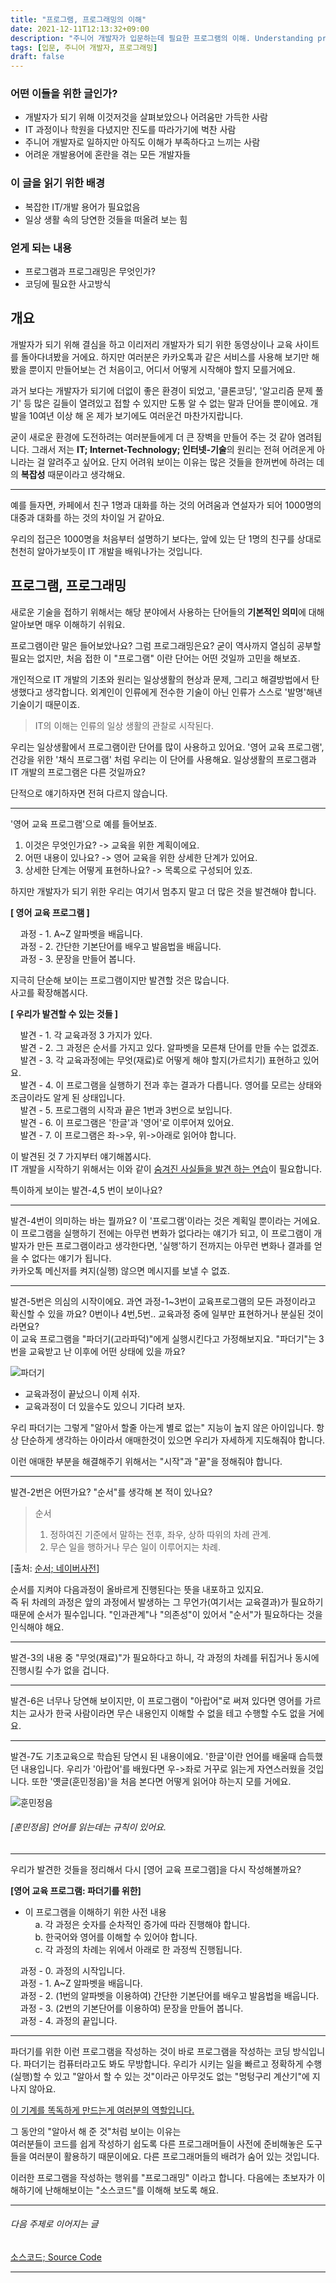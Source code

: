 ```yaml
---
title: "프로그램, 프로그래밍의 이해"
date: 2021-12-11T12:13:32+09:00
description: "주니어 개발자가 입문하는데 필요한 프로그램의 이해. Understanding program to be programmer."
tags: [입문, 주니어 개발자, 프로그래밍]
draft: false
---
```


### 어떤 이들을 위한 글인가?

- 개발자가 되기 위해 이것저것을 살펴보았으나 어려움만 가득한 사람
- IT 과정이나 학원을 다녔지만 진도를 따라가기에 벅찬 사람
- 주니어 개발자로 일하지만 아직도 이해가 부족하다고 느끼는 사람
- 어려운 개발용어에 혼란을 겪는 모든 개발자들

### 이 글을 읽기 위한 배경

- 복잡한 IT/개발 용어가 필요없음
- 일상 생활 속의 당연한 것들을 떠올려 보는 힘

### 얻게 되는 내용

- 프로그램과 프로그래밍은 무엇인가?
- 코딩에 필요한 사고방식

## 개요

개발자가 되기 위해 결심을 하고 이리저리 개발자가 되기 위한 동영상이나 교육 사이트를 돌아다녀봤을 거에요. 하지만 여러분은 카카오톡과 같은 서비스를 사용해 보기만 해봤을 뿐이지 만들어보는 건 처음이고, 어디서 어떻게 시작해야 할지 모를거에요.

과거 보다는 개발자가 되기에 더없이 좋은 환경이 되었고, '클론코딩', '알고리즘 문제 풀기' 등 많은 길들이 열려있고 접할 수 있지만 도통 알 수 없는 말과 단어들 뿐이에요. 개발을 10여년 이상 해 온 제가 보기에도 여러운건 마찬가지랍니다.

굳이 새로운 환경에 도전하려는 여러분들에게 더 큰 장벽을 만들어 주는 것 같아 염려됩니다.
그래서 저는 **IT; Internet-Technology; 인터넷-기술**의 원리는 전혀 어려운게 아니라는 걸 알려주고 싶어요. 단지 어려워 보이는 이유는 많은 것들을 한꺼번에 하려는 데의 **복잡성** 때문이라고 생각해요.

---

예를 들자면, 카페에서 친구 1명과 대화를 하는 것의 어려움과 연설자가 되어 1000명의 대중과 대화를 하는 것의 차이일 거 같아요.

우리의 접근은 1000명을 처음부터 설명하기 보다는, 앞에 있는 단 1명의 친구를 상대로 천천히 알아가보듯이 IT 개발을 배워나가는 것입니다.

## 프로그램, 프로그래밍

새로운 기술을 접하기 위해서는 해당 분야에서 사용하는 단어들의 **기본적인 의미**에 대해 알아보면 매우 이해하기 쉬워요.

프로그램이란 말은 들어보았나요? 그럼 프로그래밍은요?
굳이 역사까지 열심히 공부할 필요는 없지만, 처음 접한 이 "프로그램" 이란 단어는 어떤 것일까 고민을 해보죠.

개인적으로 IT 개발의 기초와 원리는 일상생활의 현상과 문제, 그리고 해결방법에서 탄생했다고 생각합니다. 외계인이 인류에게 전수한 기술이 아닌 인류가 스스로 '발명'해낸 기술이기 때문이죠.

> IT의 이해는 인류의 일상 생활의 관찰로 시작된다.

우리는 일상생활에서 프로그램이란 단어를 많이 사용하고 있어요.
'영어 교육 프로그램', 건강을 위한 '채식 프로그램' 처럼 우리는 이 단어를 사용해요.
일상생활의 프로그램과 IT 개발의 프로그램은 다른 것일까요?

단적으로 얘기하자면 전혀 다르지 않습니다.  

---

'영어 교육 프로그램'으로 예를 들어보죠.  
1. 이것은 무엇인가요? -> 교육을 위한 계획이에요.  
2. 어떤 내용이 있나요? -> 영어 교육을 위한 상세한 단계가 있어요.
3. 상세한 단계는 어떻게 표현하나요? -> 목록으로 구성되어 있죠.

하지만 개발자가 되기 위한 우리는 여기서 멈추지 말고 더 많은 것을 발견해야 합니다.

**[ 영어 교육 프로그램 ]**

&nbsp;&nbsp;&nbsp;&nbsp;과정 - 1. A~Z 알파벳을 배웁니다.  
&nbsp;&nbsp;&nbsp;&nbsp;과정 - 2. 간단한 기본단어를 배우고 발음법을 배웁니다.  
&nbsp;&nbsp;&nbsp;&nbsp;과정 - 3. 문장을 만들어 봅니다.  

지극히 단순해 보이는 프로그램이지만 발견할 것은 많습니다.  
사고를 확장해봅시다.  

**[ 우리가 발견할 수 있는 것들 ]**  

&nbsp;&nbsp;&nbsp;&nbsp;발견 - 1. 각 교육과정 3 가지가 있다.  
&nbsp;&nbsp;&nbsp;&nbsp;발견 - 2. 그 과정은 순서를 가지고 있다. 알파벳을 모른채 단어를 만들 수는 없겠죠.  
&nbsp;&nbsp;&nbsp;&nbsp;발견 - 3. 각 교육과정에는 무엇(재료)로 어떻게 해야 할지(가르치기) 표현하고 있어요.  
&nbsp;&nbsp;&nbsp;&nbsp;발견 - 4. 이 프로그램을 실행하기 전과 후는 결과가 다릅니다. 영어를 모르는 상태와 조금이라도 알게 된 상태입니다.  
&nbsp;&nbsp;&nbsp;&nbsp;발견 - 5. 프로그램의 시작과 끝은 1번과 3번으로 보입니다.  
&nbsp;&nbsp;&nbsp;&nbsp;발견 - 6. 이 프로그램은 '한글'과 '영어'로 이루어져 있어요.  
&nbsp;&nbsp;&nbsp;&nbsp;발견 - 7. 이 프로그램은 좌->우, 위->아래로 읽어야 합니다.    

이 발견된 것 7 가지부터 얘기해봅시다.  
IT 개발을 시작하기 위해서는 이와 같이 <U>숨겨진 사실들을 발견 하는 연습</U>이 필요합니다.  

특이하게 보이는 발견-4,5 번이 보이나요?  

---

발견-4번이 의미하는 바는 뭘까요? 이 '프로그램'이라는 것은 계획일 뿐이라는 거에요.  
이 프로그램을 실행하기 전에는 아무런 변화가 없다라는 얘기가 되고, 이 프로그램이 개발자가 만든 프로그램이라고 생각한다면, '실행'하기 전까지는 아무런 변화나 결과를 얻을 수 없다는 얘기가 됩니다.  
카카오톡 메신저를 켜지(실행) 않으면 메시지를 보낼 수 없죠.

---

발견-5번은 의심의 시작이에요. 과연 과정-1~3번이 교육프로그램의 모든 과정이라고 확신할 수 있을 까요?
0번이나 4번,5번.. 교육과정 중에 일부만 표현하거나 분실된 것이라면요?  
이 교육 프로그램을 "파더기(고라파덕)"에게 실행시킨다고 가정해보지요.
"파더기"는 3번을 교육받고 난 이후에 어떤 상태에 있을 까요?

![파더기](/images/article-000001/gorapaduk.gif)

- 교육과정이 끝났으니 이제 쉬자.
- 교육과정이 더 있을수도 있으니 기다려 보자.

우리 파더기는 그렇게 "알아서 할줄 아는게 별로 없는" 지능이 높지 않은 아이입니다.
항상 단순하게 생각하는 아이라서 애매한것이 있으면 우리가 자세하게 지도해줘야 합니다.

이런 애매한 부분을 해결해주기 위해서는 "시작"과 "끝"을 정해줘야 합니다.

--- 

발견-2번은 어떤가요? "순서"를 생각해 본 적이 있나요?
> 순서  
> 1. 정하여진 기준에서 말하는 전후, 좌우, 상하 따위의 차례 관계.  
> 2. 무슨 일을 행하거나 무슨 일이 이루어지는 차례.  

 [출처: [순서; 네이버사전](https://dict.naver.com/search.dict?dicQuery=%EC%88%9C%EC%84%9C&query=%EC%88%9C%EC%84%9C&target=dic&ie=utf8&query_utf=&isOnlyViewEE=)]

순서를 지켜야 다음과정이 올바르게 진행된다는 뜻을 내포하고 있지요.  
즉 뒤 차례의 과정은 앞의 과정에서 발생하는 그 무언가(여기서는 교육결과)가 필요하기 때문에 순서가 필수입니다. "인과관계"나 "의존성"이 있어서 "순서"가 필요하다는 것을 인식해야 해요.

---

발견-3의 내용 중 "무엇(재료)"가 필요하다고 하니, 각 과정의 차례를 뒤집거나 동시에 진행시킬 수가 없을 겁니다.

---

발견-6은 너무나 당연해 보이지만, 이 프로그램이 "아랍어"로 써져 있다면 영어를 가르치는 교사가 한국 사람이라면 무슨 내용인지 이해할 수 없을 테고 수행할 수도 없을 거에요.

---

발견-7도 기초교육으로 학습된 당연시 된 내용이에요. '한글'이란 언어를 배울때 습득했던 내용입니다. 우리가 '아랍어'를 배웠다면 우->좌로 거꾸로 읽는게 자연스러웠을 것입니다. 또한 '옛글(훈민정음)'을 처음 본다면 어떻게 읽어야 하는지 모를 거에요.

![훈민정음](/images/article-000001/hunmin.jfif)
###### [훈민정음] 언어를 읽는데는 규칙이 있어요.

---

우리가 발견한 것들을 정리해서 다시 [영어 교육 프로그램]을 다시 작성해볼까요?

**[영어 교육 프로그램: 파더기를 위한]**

- 이 프로그램을 이해하기 위한 사전 내용  
&nbsp;&nbsp;&nbsp;&nbsp;a. 각 과정은 숫자를 순차적인 증가에 따라 진행해야 합니다.  
&nbsp;&nbsp;&nbsp;&nbsp;b. 한국어와 영어를 이해할 수 있어야 합니다.  
&nbsp;&nbsp;&nbsp;&nbsp;c. 각 과정의 차례는 위에서 아래로 한 과정씩 진행됩니다.

&nbsp;&nbsp;&nbsp;&nbsp;과정 - 0. 과정의 시작입니다.  
&nbsp;&nbsp;&nbsp;&nbsp;과정 - 1. A~Z 알파벳을 배웁니다.  
&nbsp;&nbsp;&nbsp;&nbsp;과정 - 2. (1번의 알파벳을 이용하여) 간단한 기본단어를 배우고 발음법을 배웁니다.  
&nbsp;&nbsp;&nbsp;&nbsp;과정 - 3. (2번의 기본단어를 이용하여) 문장을 만들어 봅니다.  
&nbsp;&nbsp;&nbsp;&nbsp;과정 - 4. 과정의 끝입니다.

---

파더기를 위한 이런 프로그램을 작성하는 것이 바로 프로그램을 작성하는 코딩 방식입니다.
파더기는 컴퓨터라고도 봐도 무방합니다. 우리가 시키는 일을 빠르고 정확하게 수행(실행)할 수 있고 "알아서 할 수 있는 것"이라곤 아무것도 없는 "멍텅구리 계산기"에 지나지 않아요.  

<U>이 기계를 똑독하게 만드는게 여러분의 역할입니다.</U>

그 동안의 "알아서 해 준 것"처럼 보이는 이유는  
여러분들이 코드를 쉽게 작성하기 쉽도록 다른 프로그래머들이 사전에 준비해놓은 도구들을 여러분이 활용하기 때문이에요.
다른 프로그래머들의 배려가 숨어 있는 것입니다.

이러한 프로그램을 작성하는 행위를 "프로그래밍" 이라고 합니다.
다음에는 초보자가 이해하기에 난해해보이는 "소스코드"를 이해해 보도록 해요.

---

###### 다음 주제로 이어지는 글
[소스코드; Source Code](/posts/article-00002)

---